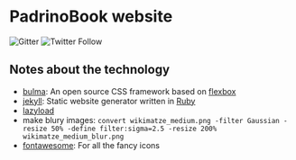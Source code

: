 # PadrinoBook website

![Gitter](https://img.shields.io/gitter/room/padrinobook/padrinobook.js.svg)
![Twitter Follow](https://img.shields.io/twitter/follow/padrinobook.svg?style=social&label=Follow)


## Notes about the technology

- [bulma](https://bulma.io/ "bulma"): An open source CSS framework based on [flexbox](https://www.w3schools.com/css/css3_flexbox.asp "flexbox")
- [jekyll](https://jekyllrb.com/ "jekyll"): Static website generator written in [Ruby](https://www.ruby-lang.org/en/ "Ruby")
- [lazyload](https://developers.google.com/web/fundamentals/performance/lazy-loading-guidance/images-and-video/ "lazyload")
- make blury images: `convert wikimatze_medium.png -filter Gaussian -resize 50% -define filter:sigma=2.5 -resize 200%  wikimatze_medium_blur.png`
- [fontawesome](https://fontawesome.com/start "fontawesome"): For all the fancy icons


